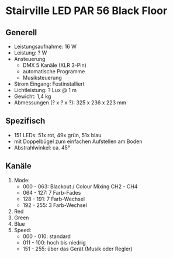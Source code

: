 # Stairville LED PAR 56 Black Floor

## Generell

- Leistungsaufnahme: 16 W
- Leistung: ? W
- Ansteuerung
  - DMX 5 Kanäle (XLR 3-Pin)
  - automatische Programme
  - Musiksteuerung
- Strom Eingang: Festinstalliert
- Lichtleistung: ? Lux @ 1 m
- Gewicht: 1,4 kg
- Abmessungen (? x ? x ?): 325 x 236 x 223 mm

## Spezifisch

- 151 LEDs: 51x rot, 49x grün, 51x blau
- mit Doppelbügel zum einfachen Aufstellen am Boden
- Abstrahlwinkel: ca. 45°

## Kanäle

1. Mode:
   - 000 - 063: Blackout / Colour Mixing CH2 - CH4
   - 064 - 127: 7 Farb-Fades
   - 128 - 191: 7 Farb-Wechsel
   - 192 - 255: 3 Farb-Wechsel
2. Red
3. Green
4. Blue
5. Speed:
   - 000 - 010: standard
   - 011 - 100: hoch bis niedrig
   - 151 - 255: über das Gerät (Musik oder Regler)